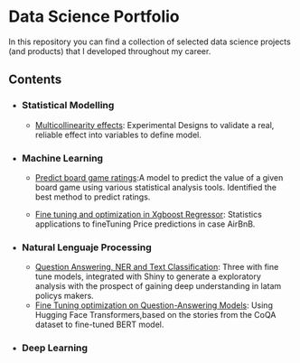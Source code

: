 # Data Science Portfolio

In this repository you can find a collection of selected data science projects (and products) that I developed throughout my career.

## Contents 

- ### Statistical Modelling
  - [Multicollinearity effects](https://colab.research.google.com/drive/1LaqJp4OpYnAq19ZRFHcx79N-kb2huuN-#scrollTo=nw2QpPpEoGa7): Experimental Designs to validate a real, reliable effect into variables to define model.

- ### Machine Learning
  - [Predict board game ratings](https://github.com/carlosjimenez88M/DataSciencePortfolio/tree/master/Machine_Learning):A model to predict the value of a given board game using various statistical analysis tools. Identified the best method to predict ratings. 

  - [Fine tuning and optimization in Xgboost Regressor](https://github.com/carlosjimenez88M/DataSciencePortfolio/tree/master/Machine_Learning): Statistics applications to fineTuning Price predictions in case AirBnB.

- ### Natural Lenguaje Processing
  - [Question Answering, NER and Text Classification](https://danieljimenez.shinyapps.io/hola_g/): Three with fine tune models, integrated with Shiny to generate a exploratory analysis with the prospect of gaining deep understanding in latam policys makers.
  - [Fine Tuning optimization on Question-Answering Models](https://github.com/carlosjimenez88M/DataSciencePortfolio/blob/master/NLP/OptimizationQA.ipynb): Using Hugging Face Transformers,based on the stories from the CoQA dataset to fine-tuned BERT model.



- ### Deep Learning 
  
